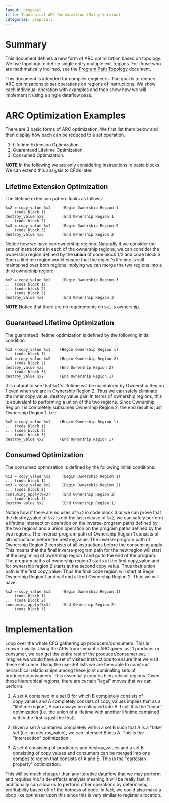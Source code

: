 ```yaml
---
layout: proposal
title: Topological ARC Optimization (Mathy Version)
categories: proposals
---
```


# Summary

This document defines a new form of ARC optimization based on topology. We use
topology to define single entry multiple exit regions. For those who are
mathmatically inclined, see
the [Program Path Topology](proposals/program-path-topology.html) document.

This document is intended for compiler engineers. The goal is to reduce ARC
optimizations to set operations on regions of instructions. We show each
individual operation with examples and then show how we will implement it using
a single dataflow pass.

# ARC Optimization Examples

There are 3 basic forms of ARC optimization. We first list them below and then
display how each can be reduced to a set operation.

1. Lifetime Extension Optimization.
2. Guaranteed Lifetime Optimization.
3. Consumed Optimization.

**NOTE** In the following we are only considering instructions in basic
blocks. We can extend this analysis to CFGs later.

## Lifetime Extension Optimization

The lifetime extension pattern looks as follows:

    %x2 = copy_value %x1     (Begin Ownership Region 1
    ... (code block 1)
    destroy_value %x2        (End Ownership Region 1
    ... (code block 2)
    %x3 = copy_value %x1     (Begin Ownership Region 2
    ... (code block 3)
    destroy_value %x3        (End Ownership Region 2

Notice how we have two ownership regions. Naturally if we consider the sets of
instructions in each of the ownership regions, we can consider the ownership
region defined by the **union** of code block 1/2 and code block 3. Such a
lifetime region would ensure that the object's lifetime is still maintained over
both regions implying we can merge the two regions into a third ownership
region:

    %x2 = copy_value %x1     (Begin Ownership Region 3
    ... (code block 1)
    ... (code block 2)
    ... (code block 3)
    destroy_value %x2        (End Ownership Region 3

**NOTE** Notice that there are no requirements on ``%x1's`` ownership.

## Guaranteed Lifetime Optimization

The guaranteed lifetime optimization is defined by the following initial
condition:

    %x2 = copy_value %x1    (Begin Ownership Region 1)
    ... (code block 1)
    %x3 = copy_value %x2    (Begin Ownership Region 2)
    ... (code block 2)
    destroy_value %x3       (End Ownership Region 2)
    ... (code block 3)
    destroy_value %x2       (End Ownership Region 1)

It is natural to see that ``%x1``'s lifetime will be maintained by Ownership
Region 1 even when we are in Ownership Region 2. Thus we can safely eliminate
the inner copy_value, destroy_value pair. In terms of ownership regions, this is
equivalent to performing a union of the two regions. Since Ownership Region 1 is
completely subsumes Ownership Region 2, the end result is just Ownership Region
1, i.e.:

    %x2 = copy_value %x1    (Begin Ownership Region 1)
    ... (code block 1)
    ... (code block 2)
    ... (code block 3)
    destroy_value %x2       (End Ownership Region 1)

## Consumed Optimization

The consumed optimization is defined by the following initial conditions:

    %x2 = copy_value %x1     (Begin Ownership Region 1)
    ... (code block 1)
    %x3 = copy_value %x2     (Begin Ownership Region 2)
    ... (code block 2)
    consuming_apply(%x3)     (End Ownership Region 2)
    ... (code block 3)
    destroy_value %x2        (End Ownership Region 1)

Notice how if there are no uses of `%x2` in code block 3 or we can prove that
the destroy_value of `%x2` is not the last release of `%x2`, we can safely
perform a lifetime intersection operation on the inverse-program paths defined
by the two regions and a union operation on the program paths defined by the two
regions. The inverse-program path of Ownership Region 1 consists of all
instructions before the destroy_value. The inverse-program path of Ownership
Region 2 consists of all instructions before the consuming apply. This means
that the final inverse-program path for the new region will start at the
beginning of ownership region 1 and go to the end of the program. The program
paths of ownership region 1 starts at the first copy_value and for ownership
region 2 starts at the second copy value. Thus their union path is the first
copy_value. Thus the final code region will start at Begin Ownership Region 1
and will end at End Ownership Region 2. Thus we will have:

    %x2 = copy_value %x1     (Begin Ownership Region 1)
    ... (code block 1)
    ... (code block 2)
    consuming_apply(%x3)     (End Ownership Region 2)
    ... (code block 3)

# Implementation

Loop over the whole CFG gathering up producers/consumers. This is known
trivially. Using the APIs from semantic ARC given just 1 producer or consumer,
we can get the entire rest of the producer/consumer set. I imagine we would have
a set of visited instructions to ensure that we visit these sets once. Using the
use-def lists we are then able to construct heirarchical relationships among
these joint dominating sets of producers/consumers. This essentially creates
hierarchical regions. Given these hierarchical regions, there are certain
"legal" moves that we can perform:

1. A set A contained in a set B for which B completely consists of copy_values
   and A completely consists of copy_values implies that as a "lifetime region",
   A can always be collapsed into B. I call this the "union" optimization
   (i.e. the union of a lifetime with another lifetime contained within the
   first is just the first).
   
2. Given a set A contained completely within a set B such that A is a "take"
   set (i.e. no destroy_value), we can intersect B into A. This is the
   "intersection" optimization.
      
3. A set A consisting of producers and destroy_values and a set B
   consisting of copy_values and consumers can be merged into one
   composite region that consists of A and B. This is the "cartesian
   property" optimization.
         
This will be much cheaper than any iterative dataflow that we may perform and
requires /no/ side-effects analysis meaning it will be really fast. It
additionally can allow us to perform other operations by determining
profitability based off of the hotness of code. In fact, we could also make a
pbqp like optimizer upon this since this is very similar to register allocation.
